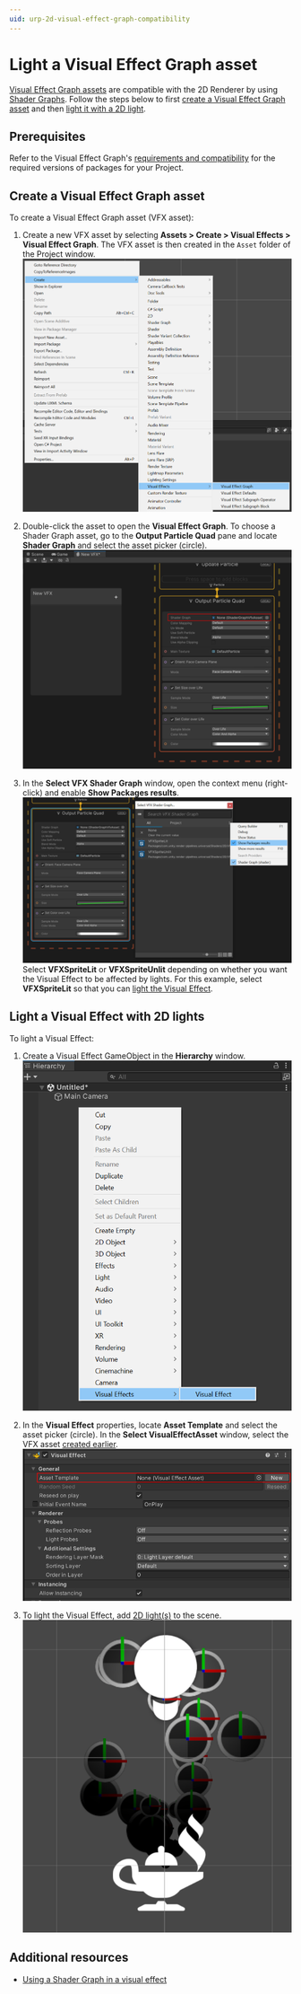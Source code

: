 ```yaml
---
uid: urp-2d-visual-effect-graph-compatibility
---
```

# Light a Visual Effect Graph asset 

[Visual Effect Graph assets](https://docs.unity3d.com/Packages/com.unity.visualeffectgraph@latest?subfolder=/manual/VisualEffectGraphAsset.html) are compatible with the 2D Renderer by using [Shader Graphs](https://docs.unity3d.com/Packages/com.unity.shadergraph@latest). Follow the steps below to first [create a Visual Effect Graph asset](#create-a-visual-effect-graph-asset) and then [light it with a 2D light](#light-a-visual-effect-with-2d-lights).

## Prerequisites

Refer to the Visual Effect Graph's [requirements and compatibility](https://docs.unity3d.com/Packages/com.unity.visualeffectgraph@latest?subfolder=/manual/System-Requirements.html) for the required versions of packages for your Project.

## Create a Visual Effect Graph asset

To create a Visual Effect Graph asset (VFX asset):

1. Create a new VFX asset by selecting **Assets > Create > Visual Effects > Visual Effect Graph**. The VFX asset is then created in the `Asset` folder of the Project window.
   ![](Images/2D/visual-effect-asset-1.png)
   <br/>

2. Double-click the asset to open the **Visual Effect Graph**. To choose a Shader Graph asset, go to the **Output Particle Quad** pane and locate **Shader Graph** and select the asset picker (circle).
   ![](Images/2D/visual-effect-asset-2.png)
   <br/>

3. In the **Select VFX Shader Graph** window, open the context menu (right-click) and enable **Show Packages results**.
   ![](Images/2D/visual-effect-asset-3.png)
   Select **VFXSpriteLit** or **VFXSpriteUnlit** depending on whether you want the Visual Effect to be affected by lights. For this example, select **VFXSpriteLit** so that you can [light the Visual Effect](#light-a-visual-effect-with-2d-lights).

## Light a Visual Effect with 2D lights

To light a Visual Effect:

1. Create a Visual Effect GameObject in the **Hierarchy** window.
   ![](Images/2D/visual-effect-1.png)
   <br/>

2. In the **Visual Effect** properties, locate **Asset Template** and select the asset picker (circle). In the **Select VisualEffectAsset** window, select the VFX asset [created earlier](#create-a-visual-effect-graph-asset).
   ![](Images/2D/visual-effect-2.png)
   <br/>

3. To light the Visual Effect, add [2D light(s)](Lights-2D-intro.md) to the scene.
   ![](Images/2D/visual-effect-3.png)
   <br/>

## Additional resources

* [Using a Shader Graph in a visual effect](https://docs.unity3d.com/Packages/com.unity.visualeffectgraph@latest?subfolder=/manual/sg-working-with.html#using-a-shader-graph-in-a-visual-effect)